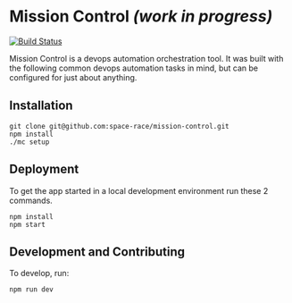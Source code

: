 # Mission Control *(work in progress)*

[![Build Status](https://travis-ci.org/space-race/mission-control.svg)](https://travis-ci.org/space-race/mission-control)

Mission Control is a devops automation orchestration tool. It was built with the following common devops automation tasks in mind, but can be configured for just about anything.

## Installation

    git clone git@github.com:space-race/mission-control.git
    npm install
    ./mc setup

## Deployment

To get the app started in a local development environment run these 2 commands.

    npm install
    npm start

## Development and Contributing

To develop, run:

    npm run dev

